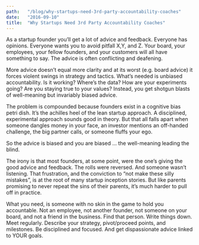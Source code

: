 ```yaml
---
path:	"/blog/why-startups-need-3rd-party-accountability-coaches"
date:	"2016-09-10"
title:	"Why Startups Need 3rd Party Accountability Coaches"
---
```


As a startup founder you’ll get a lot of advice and feedback. Everyone has opinions. Everyone wants you to avoid pitfall X,Y, and Z. Your board, your employees, your fellow founders, and your customers will all have something to say. The advice is often conflicting and deafening.

More advice doesn’t equal more clarity and at its worst (e.g. board advice) it forces violent swings in strategy and tactics. What’s needed is unbiased accountability. Is it working? Where’s the data? How are your experiments going? Are you staying true to your values? Instead, you get shotgun blasts of well-meaning but invariably biased advice.

The problem is compounded because founders exist in a cognitive bias petri dish. It’s the achilles heel of the lean startup approach. A disciplined, experimental approach sounds good in theory. But that all falls apart when someone dangles money in your face, an investor mentions an off-handed challenge, the big partner calls, or someone fluffs your ego.

So the advice is biased and you are biased … the well-meaning leading the blind.

The irony is that most founders, at some point, were the one’s giving the good advice and feedback. The rolls were reversed. And someone wasn’t listening. That frustration, and the conviction to “not make these silly mistakes”, is at the root of many startup inception stories. But like parents promising to never repeat the sins of their parents, it’s much harder to pull off in practice.

What you need, is someone with no skin in the game to hold you accountable. Not an employee, not another founder, not someone on your board, and not a friend in the business. Find that person. Write things down. Meet regularly. Describe your strategy, pivot/proceed points, and milestones. Be disciplined and focused. And get dispassionate advice linked to YOUR goals.

